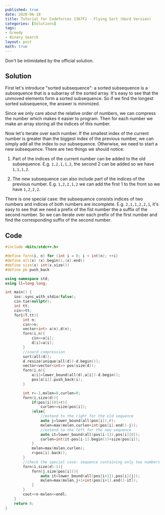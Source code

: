 ```yaml
---
published: true
date: 2020-06-18
title: Tutorial for Codeforces 1367F2 - Flying Sort (Hard Version)
categories: [Solutions]
tags:
- Greedy
- Binary Search
layout: post
math: true
---
```

Don't be intimidated by the official solution.
<!--more-->

## Solution

First let's introduce "sorted subsequence": a sorted subsequence is a subsequence that is a subarray of the sorted array. It's easy to see that the unmoved elements form a sorted subsequence. So if we find the longest sorted subsequence, the answer is minimized.

Since we only care about the relative order of numbers, we can compress the number which makes it easier to program. Then for each number we make an array storing all the indices of this number.

Now let's iterate over each number. If the smallest index of the current number is greater than the biggest index of the previous number, we can simply add all the index to our subsequence. Otherwise, we need to start a new subsequence. There are two things we should notice:

1. Part of the indices of the current number can be added to the old subsequence. E.g. `1,2,1,1,2`, the second 2 can be added so we have `1,1,1,2`.

2. The new subsequence can also include part of the indices of the previous number. E.g. `1,2,2,1,2` we can add the first 1 to the front so we have  `1,2,2,2`.

There is one special case: the subsequence consists indices of two numbers and indices of both numbers are incomplete. E.g. `2,1,1,2,2,1`, it's easy to see that we need a prefix of the fist number the a suffix of the second number. So we can iterate over each prefix of the first number and find the corresponding suffix of the second number.


## Code
```cpp
#include <bits/stdc++.h>

#define forn(i, n) for (int i = 0; i < int(n); ++i)
#define all(x) (x).begin(),(x).end()
#define size(x) int(x.size())
#define pb push_back

using namespace std;
using ll=long long;

int main() {
    ios::sync_with_stdio(false);
    cin.tie(nullptr);
    int tt;
    cin>>tt;
    for1(T,tt){
        int n;
        cin>>n;
        vector<int> a(n),d(n);
        forn(i,n){
            cin>>a[i];
            d[i]=a[i];
        }
        //coord compression 
        sort(all(d));
        d.resize(unique(all(d))-d.begin());
        vector<vector<int>> pos(size(d));
        forn(i,n){
            a[i]=lower_bound(all(d),a[i])-d.begin();
            pos[a[i]].push_back(i);
        }

        int r=-1,mxlen=0,curlen=0;
        forn(i,size(d)){
            if(pos[i][0]>r){
                curlen+=size(pos[i]);
            }else{
                //extend to the right for the old sequence
                auto j=lower_bound(all(pos[i]),r);
                mxlen=max(mxlen,curlen+int(pos[i].end()-j));
                //extend to the left for the new sequence
                auto it=lower_bound(all(pos[i-1]),pos[i][0]);
                curlen=int(it-pos[i-1].begin())+size(pos[i]);
            }
            mxlen=max(mxlen,curlen);
            r=pos[i].back();
        }
        //check the special case: sequence containing only two numbers
        forn(i,size(d)-1){
            forn(j,size(pos[i])){
                auto it=lower_bound(all(pos[i+1]),pos[i][j]);
                mxlen=max(mxlen,j+1+int(pos[i+1].end()-it));
            }
        }
        cout<<n-mxlen<<endl;
    }
    return 0;
}
```
